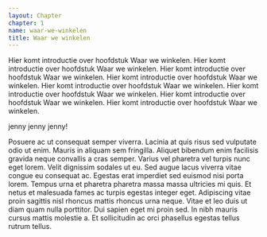 ```yaml
---
layout: Chapter
chapter: 1
name: waar-we-winkelen
title: Waar we winkelen
---
```


Hier komt introductie over hoofdstuk Waar we winkelen. Hier komt introductie over hoofdstuk Waar we winkelen. Hier komt introductie over hoofdstuk Waar we winkelen. Hier komt introductie over hoofdstuk Waar we winkelen. Hier komt introductie over hoofdstuk Waar we winkelen. Hier komt introductie over hoofdstuk Waar we winkelen. Hier komt introductie over hoofdstuk Waar we winkelen. Hier komt introductie over hoofdstuk Waar we winkelen.

jenny jenny jenny!

Posuere ac ut consequat semper viverra. Lacinia at quis risus sed vulputate odio ut enim. Mauris in aliquam sem fringilla. Aliquet bibendum enim facilisis gravida neque convallis a cras semper. Varius vel pharetra vel turpis nunc eget lorem. Velit dignissim sodales ut eu. Sed augue lacus viverra vitae congue eu consequat ac. Egestas erat imperdiet sed euismod nisi porta lorem. Tempus urna et pharetra pharetra massa massa ultricies mi quis. Et netus et malesuada fames ac turpis egestas integer eget. Adipiscing vitae proin sagittis nisl rhoncus mattis rhoncus urna neque. Vitae et leo duis ut diam quam nulla porttitor. Dui sapien eget mi proin sed. In nibh mauris cursus mattis molestie a. Et sollicitudin ac orci phasellus egestas tellus rutrum tellus.
